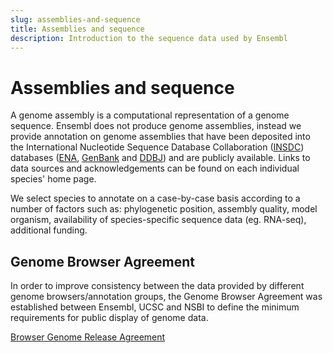 ```yaml
---
slug: assemblies-and-sequence
title: Assemblies and sequence
description: Introduction to the sequence data used by Ensembl 
---
```


# Assemblies and sequence

A genome assembly is a computational representation of a genome sequence. Ensembl does not produce genome assemblies, instead we provide annotation on genome assemblies that have been deposited into the International Nucleotide Sequence Database Collaboration ([INSDC](https://www.insdc.org/)) databases ([ENA](https://www.ebi.ac.uk/ena/browser/home), [GenBank](https://www.ncbi.nlm.nih.gov/genbank/) and [DDBJ](https://www.ddbj.nig.ac.jp/index-e.html)) and are publicly available. Links to data sources and acknowledgements can be found on each individual species' home page.

We select species to annotate on a case-by-case basis according to a number of factors such as: phylogenetic position, assembly quality, model organism, availability of species-specific sequence data (eg. RNA-seq), additional funding. 

## Genome Browser Agreement
In order to improve consistency between the data provided by different genome browsers/annotation groups, the Genome Browser Agreement was established between Ensembl, UCSC and NSBI to define the minimum requirements for public display of genome data.

[Browser Genome Release Agreement](../../legal-and-privacy/browser-genome-release-agreement.md)
